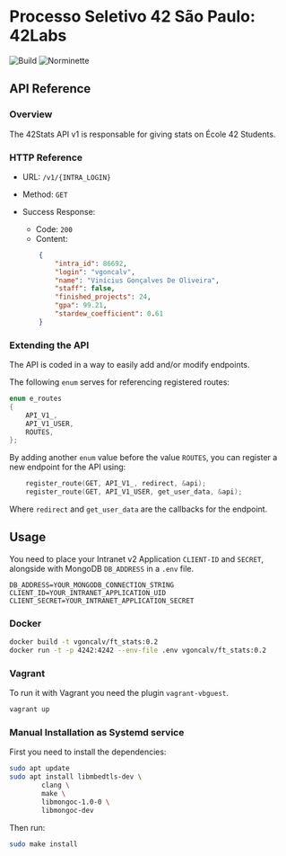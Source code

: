 # Processo Seletivo 42 São Paulo: 42Labs

![Build](https://github.com/42sp/42labs-selection-process-vinicius507/actions/workflows/build.yml/badge.svg)
![Norminette](https://github.com/42sp/42labs-selection-process-vinicius507/actions/workflows/norminette.yml/badge.svg)

API Reference
---

### Overview

The 42Stats API v1 is responsable for giving stats on École 42 Students.

### HTTP Reference

- URL: `/v1/{INTRA_LOGIN}`

- Method: `GET`

- Success Response:
	- Code: `200`
	- Content:
	```json
		{
			"intra_id": 86692,
			"login": "vgoncalv",
			"name": "Vinícius Gonçalves De Oliveira",
			"staff": false,
			"finished_projects": 24,
			"gpa": 99.21,
			"stardew_coefficient": 0.61
		}
	```

### Extending the API

The API is coded in a way to easily add and/or modify endpoints.

The following `enum` serves for referencing registered routes:

```c
enum e_routes
{
	API_V1_,
	API_V1_USER,
	ROUTES,
};

```

By adding another `enum` value before the value `ROUTES`, you can
register a new endpoint for the API using:

```c
	register_route(GET, API_V1_, redirect, &api);
	register_route(GET, API_V1_USER, get_user_data, &api);
```

Where `redirect` and `get_user_data` are the callbacks for the
endpoint.

Usage
---

You need to place your Intranet v2 Application `CLIENT-ID` and `SECRET`,
alongside with MongoDB `DB_ADDRESS` in  a `.env` file.

```env
DB_ADDRESS=YOUR_MONGODB_CONNECTION_STRING
CLIENT_ID=YOUR_INTRANET_APPLICATION_UID
CLIENT_SECRET=YOUR_INTRANET_APPLICATION_SECRET
```

### Docker

```bash
docker build -t vgoncalv/ft_stats:0.2
docker run -t -p 4242:4242 --env-file .env vgoncalv/ft_stats:0.2
```

### Vagrant

To run it with Vagrant you need the plugin `vagrant-vbguest`.

```bash
vagrant up
```

### Manual Installation as Systemd service

First you need to install the dependencies:

```bash
sudo apt update
sudo apt install libmbedtls-dev \
		clang \
		make \
		libmongoc-1.0-0 \
		libmongoc-dev
```

Then run:

```bash
sudo make install
```
